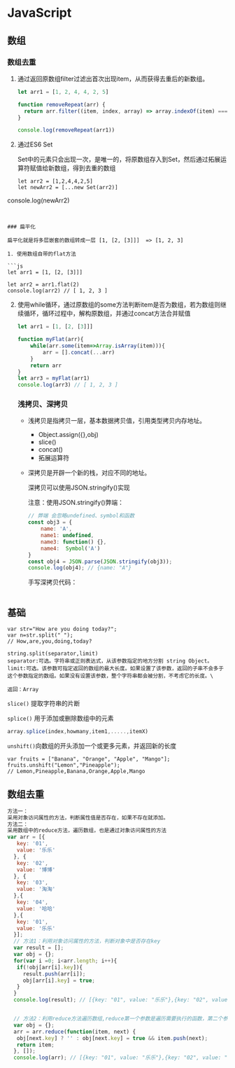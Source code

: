 # JavaScript

## 数组

### 数组去重

1. 通过返回原数组filter过滤出首次出现item，从而获得去重后的新数组。

    ```js
    let arr1 = [1, 2, 4, 4, 2, 5]

    function removeRepeat(arr) {
      return arr.filter((item, index, array) => array.indexOf(item) === index)
    }

    console.log(removeRepeat(arr1))
    ```

2. 通过ES6 Set

   Set中的元素只会出现一次，是唯一的，将原数组存入到Set，然后通过拓展运算符赋值给新数组，得到去重的数组
   
   ```
   let arr2 = [1,2,4,4,2,5]
   let newArr2 = [...new Set(arr2)]
console.log(newArr2) 
   ```
   

### 扁平化

扁平化就是将多层嵌套的数组转成一层 [1, [2, [3]]]  => [1, 2, 3]

1. 使用数组自带的flat方法

   ```js
   let arr1 = [1, [2, [3]]]
   
   let arr2 = arr1.flat(2)
   console.log(arr2) // [ 1, 2, 3 ]
   ```

2. 使用while循环，通过原数组的some方法判断item是否为数组，若为数组则继续循环，循环过程中，解构原数组，并通过concat方法合并赋值

   ```js
   let arr1 = [1, [2, [3]]]
   
   function myFlat(arr){
       while(arr.some(item=>Array.isArray(item))){
           arr = [].concat(...arr)
       }
       return arr
   }
   let arr3 = myFlat(arr1)
   console.log(arr3) // [ 1, 2, 3 ]
   ```

   ### 浅拷贝、深拷贝

   - 浅拷贝是指拷贝一层，基本数据拷贝值，引用类型拷贝内存地址。
     - Object.assign({},obj)
     - slice()
     - concat()
     - 拓展运算符

   - 深拷贝是开辟一个新的栈，对应不同的地址。

     深拷贝可以使用JSON.stringify()实现

     注意：使用JSON.stringify()弊端：

     ```js
     // 弊端 会忽略undefined、symbol和函数
     const obj3 = {
         name: 'A',
         name1: undefined,
         name3: function() {},
         name4:  Symbol('A')
     }
     const obj4 = JSON.parse(JSON.stringify(obj3));
     console.log(obj4); // {name: "A"}
     ```

     手写深拷贝代码：

     ```
     
     ```

     

   

   

## 基础

```
var str="How are you doing today?";
var n=str.split(" "); 
// How,are,you,doing,today? 

string.split(separator,limit)
separator:可选。字符串或正则表达式，从该参数指定的地方分割 string Object。
limit:可选。该参数可指定返回的数组的最大长度。如果设置了该参数，返回的子串不会多于这个参数指定的数组。如果没有设置该参数，整个字符串都会被分割，不考虑它的长度。\

返回：Array
```

`slice()` 提取字符串的片断

`splice()` 用于添加或删除数组中的元素

```js
array.splice(index,howmany,item1,.....,itemX)
```

`unshift()`向数组的开头添加一个或更多元素，并返回新的长度

```
var fruits = ["Banana", "Orange", "Apple", "Mango"];
fruits.unshift("Lemon","Pineapple"); 
// Lemon,Pineapple,Banana,Orange,Apple,Mango
```

## 数组去重

```js
方法一：
采用对象访问属性的方法，判断属性值是否存在，如果不存在就添加。
方法二：
采用数组中的reduce方法，遍历数组，也是通过对象访问属性的方法
var arr = [{
   key: '01',
   value: '乐乐'
  }, {
   key: '02',
   value: '博博'
  }, {
   key: '03',
   value: '淘淘'
  },{
   key: '04',
   value: '哈哈'
  },{
   key: '01',
   value: '乐乐'
  }];
  // 方法1：利用对象访问属性的方法，判断对象中是否存在key
  var result = [];
  var obj = {};
  for(var i =0; i<arr.length; i++){
   if(!obj[arr[i].key]){
     result.push(arr[i]);
     obj[arr[i].key] = true;
   }
  }
  console.log(result); // [{key: "01", value: "乐乐"},{key: "02", value: "博博"},{key: "03", value: "淘淘"},{key: "04", value: "哈哈"}]


  // 方法2：利用reduce方法遍历数组,reduce第一个参数是遍历需要执行的函数，第二个参数是item的初始值
  var obj = {};
  arr = arr.reduce(function(item, next) {
   obj[next.key] ? '' : obj[next.key] = true && item.push(next);
   return item;
  }, []);
  console.log(arr); // [{key: "01", value: "乐乐"},{key: "02", value: "博博"},{key: "03", value: "淘淘"},{key: "04", value: "哈哈"}]

```